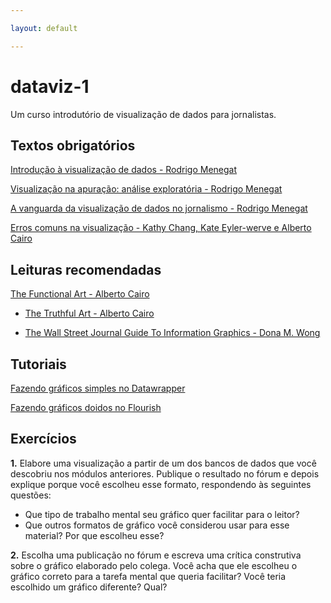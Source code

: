 ```yaml
---

layout: default

---
```


# dataviz-1
Um curso introdutório de visualização de dados para jornalistas.

## Textos obrigatórios

[Introdução à visualização de dados - Rodrigo Menegat](https://rodrigomenegat.github.io/dataviz-1/introducao-visualizacao-de-dados/)

[Visualização na apuração: análise exploratória - Rodrigo Menegat](https://rodrigomenegat.github.io/dataviz-1/visualizacao-analise-exploratoria/)

[A vanguarda da visualização de dados no jornalismo - Rodrigo Menegat](https://rodrigomenegat.github.io/dataviz-1/vanguarda-da-visualizacao-jornalistica)

[Erros comuns na visualização - Kathy Chang, Kate Eyler-werve e Alberto Cairo](https://rodrigomenegat.github.io/dataviz-1/erros-comuns)

## Leituras recomendadas

[The Functional Art - Alberto Cairo](https://www.amazon.com/Functional-Art-introduction-information-visualization/dp/0321834739)

- [The Truthful Art - Alberto Cairo](https://www.amazon.com.br/Truthful-Art-Data-Charts-Communication/dp/0321934075)

- [The Wall Street Journal Guide To Information Graphics - Dona M. Wong](https://www.saraiva.com.br/the-wall-street-journal-guide-to-information-graphics-the-dos-and-donts-of-presenting-7989439.html)


## Tutoriais

[Fazendo gráficos simples no Datawrapper](#)

[Fazendo gráficos doidos no Flourish]()

## Exercícios

**1.** Elabore uma visualização a partir de um dos bancos de dados que você descobriu nos módulos anteriores. Publique o resultado no fórum e depois explique porque você escolheu esse formato, respondendo às seguintes questões: 

  - Que tipo de trabalho mental seu gráfico quer facilitar para o leitor?
  - Que outros formatos de gráfico você considerou usar para esse material? Por que escolheu esse?

**2.** Escolha uma publicação no fórum e escreva uma crítica construtiva sobre o gráfico elaborado pelo colega. Você acha que ele escolheu o gráfico correto para a tarefa mental que queria facilitar? Você teria escolhido um gráfico diferente? Qual?

